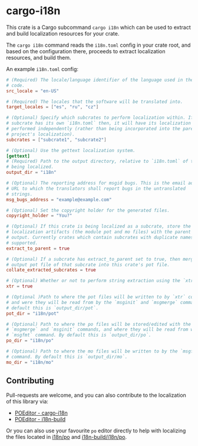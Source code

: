 # cargo-i18n

This crate is a Cargo subcommand `cargo i18n` which can be used to extract and build localization resources for your crate.

The `cargo i18n` command reads the `i18n.toml` config in your crate root, and based on the configuration there, proceeds to extract localization resources, and build them.

An example `i18n.toml` config:

```toml
# (Required) The locale/language identifier of the language used in the source
# code.
src_locale = "en-US"

# (Required) The locales that the software will be translated into.
target_locales = ["es", "ru", "cz"]

# (Optional) Specify which subcrates to perform localization within. If the
# subcrate has its own `i18n.toml` then, it will have its localization
# performed independently (rather than being incorporated into the parent
# project's localization).
subcrates = ["subcrate1", "subcrate2"]

# (Optional) Use the gettext localization system.
[gettext]
# (Required) Path to the output directory, relative to `i18n.toml` of the crate
# being localized.
output_dir = "i18n"

# (Optional) The reporting address for msgid bugs. This is the email address or
# URL to which the translators shall report bugs in the untranslated
# strings.
msg_bugs_address = "example@example.com"

# (Optional) Set the copyright holder for the generated files.
copyright_holder = "You?"

# (Optional) If this crate is being localized as a subcrate, store the final
# localization artifacts (the module pot and mo files) with the parent crate's
# output. Currently crates which contain subcrates with duplicate names are not
# supported.
extract_to_parent = true

# (Optional) If a subcrate has extract_to_parent set to true, then merge the
# output pot file of that subcrate into this crate's pot file.
collate_extracted_subcrates = true

# (Optional) Whether or not to perform string extraction using the `xtr` tool.
xtr = true

# (Optional )Path to where the pot files will be written to by `xtr` command,
# and were they will be read from by the `msginit` and `msgmerge` commands. By
# default this is `output_dir/pot`.
pot_dir = "i18n/pot"

# (Optional) Path to where the po files will be stored/edited with the
# `msgmerge` and `msginit` commands, and where they will be read from with the
# `msgfmt` command. By default this is `output_dir/po`.
po_dir = "i18n/po"

# (Optional) Path to where the mo files will be written to by the `msgfmt`
# command. By default this is `output_dir/mo`.
mo_dir = "i18n/mo"
```

## Contributing

Pull-requests are welcome, and you can also contribute to the localization of this library via:

+ [POEditor - cargo-i18n](https://poeditor.com/join/project/J7NiRCGpXa)
+ [POEditor - i18n-build](https://poeditor.com/join/project/BCW39cVoco)

Or you can also use your favourite `po` editor directly to help with localizing the files located in [i18n/po](./i18n/po) and [i18n-build/i18n/po](./i18n-build/i18n/po).